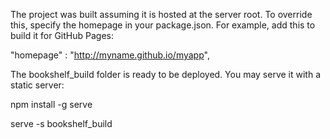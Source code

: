 The project was built assuming it is hosted at the server root. To override this, specify the homepage in your package.json. For example, add this to build it for GitHub Pages:

"homepage" : "http://myname.github.io/myapp",

The bookshelf_build folder is ready to be deployed. You may serve it with a static server:

npm install -g serve

serve -s bookshelf_build
